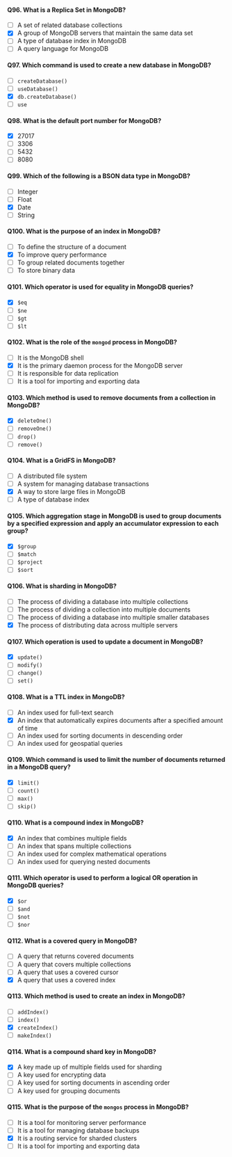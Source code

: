 #### Q96. What is a Replica Set in MongoDB?

- [ ] A set of related database collections
- [x] A group of MongoDB servers that maintain the same data set
- [ ] A type of database index in MongoDB
- [ ] A query language for MongoDB

#### Q97. Which command is used to create a new database in MongoDB?

- [ ] `createDatabase()`
- [ ] `useDatabase()`
- [x] `db.createDatabase()`
- [ ] `use`

#### Q98. What is the default port number for MongoDB?

- [x] 27017
- [ ] 3306
- [ ] 5432
- [ ] 8080

#### Q99. Which of the following is a BSON data type in MongoDB?

- [ ] Integer
- [ ] Float
- [x] Date
- [ ] String

#### Q100. What is the purpose of an index in MongoDB?

- [ ] To define the structure of a document
- [x] To improve query performance
- [ ] To group related documents together
- [ ] To store binary data

#### Q101. Which operator is used for equality in MongoDB queries?

- [x] `$eq`
- [ ] `$ne`
- [ ] `$gt`
- [ ] `$lt`

#### Q102. What is the role of the `mongod` process in MongoDB?

- [ ] It is the MongoDB shell
- [x] It is the primary daemon process for the MongoDB server
- [ ] It is responsible for data replication
- [ ] It is a tool for importing and exporting data

#### Q103. Which method is used to remove documents from a collection in MongoDB?

- [x] `deleteOne()`
- [ ] `removeOne()`
- [ ] `drop()`
- [ ] `remove()`

#### Q104. What is a GridFS in MongoDB?

- [ ] A distributed file system
- [ ] A system for managing database transactions
- [x] A way to store large files in MongoDB
- [ ] A type of database index

#### Q105. Which aggregation stage in MongoDB is used to group documents by a specified expression and apply an accumulator expression to each group?

- [x] `$group`
- [ ] `$match`
- [ ] `$project`
- [ ] `$sort`

#### Q106. What is sharding in MongoDB?

- [ ] The process of dividing a database into multiple collections
- [ ] The process of dividing a collection into multiple documents
- [ ] The process of dividing a database into multiple smaller databases
- [x] The process of distributing data across multiple servers

#### Q107. Which operation is used to update a document in MongoDB?

- [x] `update()`
- [ ] `modify()`
- [ ] `change()`
- [ ] `set()`

#### Q108. What is a TTL index in MongoDB?

- [ ] An index used for full-text search
- [x] An index that automatically expires documents after a specified amount of time
- [ ] An index used for sorting documents in descending order
- [ ] An index used for geospatial queries

#### Q109. Which command is used to limit the number of documents returned in a MongoDB query?

- [x] `limit()`
- [ ] `count()`
- [ ] `max()`
- [ ] `skip()`

#### Q110. What is a compound index in MongoDB?

- [x] An index that combines multiple fields
- [ ] An index that spans multiple collections
- [ ] An index used for complex mathematical operations
- [ ] An index used for querying nested documents

#### Q111. Which operator is used to perform a logical OR operation in MongoDB queries?

- [x] `$or`
- [ ] `$and`
- [ ] `$not`
- [ ] `$nor`

#### Q112. What is a covered query in MongoDB?

- [ ] A query that returns covered documents
- [ ] A query that covers multiple collections
- [ ] A query that uses a covered cursor
- [x] A query that uses a covered index

#### Q113. Which method is used to create an index in MongoDB?

- [ ] `addIndex()`
- [ ] `index()`
- [x] `createIndex()`
- [ ] `makeIndex()`

#### Q114. What is a compound shard key in MongoDB?

- [x] A key made up of multiple fields used for sharding
- [ ] A key used for encrypting data
- [ ] A key used for sorting documents in ascending order
- [ ] A key used for grouping documents

#### Q115. What is the purpose of the `mongos` process in MongoDB?

- [ ] It is a tool for monitoring server performance
- [ ] It is a tool for managing database backups
- [x] It is a routing service for sharded clusters
- [ ] It is a tool for importing and exporting data
